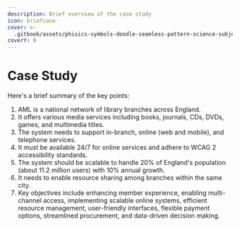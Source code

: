```yaml
---
description: Brief overview of the case study
icon: briefcase
cover: >-
  .gitbook/assets/phisics-symbols-doodle-seamless-pattern-science-subject-cover-template-design-education-study-concept-back-to-school-sketchy-background-for-2HJ2H4D.jpg
coverY: 0
---
```


# Case Study

Here's a brief summary of the key points:

1. AML is a national network of library branches across England.
2. It offers various media services including books, journals, CDs, DVDs, games, and multimedia titles.
3. The system needs to support in-branch, online (web and mobile), and telephone services.
4. It must be available 24/7 for online services and adhere to WCAG 2 accessibility standards.
5. The system should be scalable to handle 20% of England's population (about 11.2 million users) with 10% annual growth.
6. It needs to enable resource sharing among branches within the same city.
7. Key objectives include enhancing member experience, enabling multi-channel access, implementing scalable online systems, efficient resource management, user-friendly interfaces, flexible payment options, streamlined procurement, and data-driven decision making.
